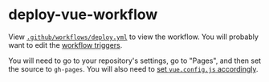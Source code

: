 # deploy-vue-workflow

View [`.github/workflows/deploy.yml`](./.github/workflows/deploy.yml) to view the workflow.
You will probably want to edit the [workflow triggers](https://docs.github.com/en/actions/reference/events-that-trigger-workflows#configuring-workflow-events).

You will need to go to your repository's settings, go to "Pages", and then set the source to `gh-pages`.
You will also need to [set `vue.config.js` accordingly](https://cli.vuejs.org/guide/deployment.html#github-pages).
